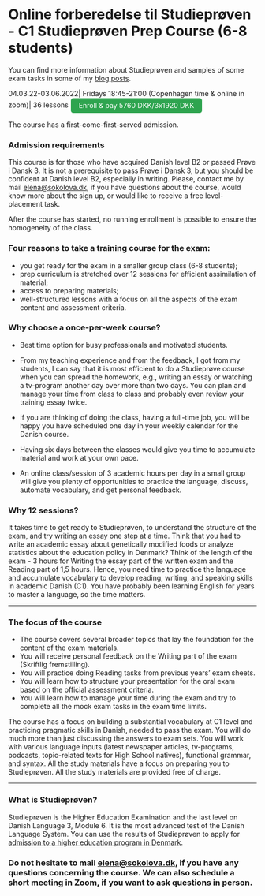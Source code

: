 # Online forberedelse til Studieprøven - C1 Studieprøven Prep Course (6-8 students)

You can find more information about Studieprøven and samples of some exam tasks in some of my [blog posts](https://sokolova.dk/grammar-and-vocabulary-tips-for-describing-data-in-the-essay-at-studieprøven).

04.03.22-03.06.2022| Fridays 18:45-21:00 (Copenhagen time & online in zoom)| 36 lessons <a class="btn" href="https://elenasokolova.podia.com/online-forberedelse-til-studieproven-danish-c1/buy"> Enroll & pay 5760 DKK/3x1920 DKK </a>

The course has a first-come-first-served admission. 

<style>
.btn {
  color: white;
  background-color: #2ea44f;
  border-color: rgba(27,31,35,.1);
  box-shadow: 0 0px 0 rgba(27,31,35,.1),inset 0 1px 0 hsla(0,0%,100%,.03);
  position: relative;
  display: inline-block;
  padding: 5px 16px;
  font-size: 14px
  font-weight: 500;
  line-height: 20px;
  white-space: nowrap;
  vertical-align: middle;
  cursor: pointer;
  border: 1px solid;
  border-radius: 6px;
  text-decoration: none;
}
</style>


### Admission requirements
This course is for those who have acquired Danish level B2 or passed Prøve i Dansk 3. 
It is not a prerequisite to pass Prøve i Dansk 3, but you should be confident at Danish level B2, especially in writing. Please, contact me by mail [elena@sokolova.dk](mailto:elena@sokolova.dk), if you have questions about the course, would know more about the sign up, or would like to receive a free level-placement task.    

After the course has started, no running enrollment is possible to ensure the homogeneity of the class. 

### Four reasons to take a training course for the exam:

* you get ready for the exam in a smaller group class (6-8 students);
* prep curriculum is stretched over 12 sessions for efficient assimilation of material;
* access to preparing materials;
* well-structured lessons with a focus on all the aspects of the exam content and assessment criteria. 


### Why choose a once-per-week course? 

* Best time option for busy professionals and motivated students. 

* From my teaching experience and from the feedback, I got from my students, I can say that it is most efficient to do a Studieprøve course when you can spread the homework, e.g., writing an essay or watching a tv-program another day over more than two days. You can plan and manage your time from class to class and probably even review your training essay twice. 

* If you are thinking of doing the class, having a full-time job, you will be happy you have scheduled one day in your weekly calendar for the Danish course. 

* Having six days between the classes would give you time to accumulate material and work at your own pace.

* An online class/session of 3 academic hours per day in a small group will give you plenty of opportunities to practice the language, discuss, automate vocabulary, and get personal feedback.  


### Why 12 sessions?

It takes time to get ready to Studieprøven, to understand the structure of the exam, and try writing an essay one step at a time. Think that you had to write an academic essay about genetically modified foods or analyze statistics about the education policy in Denmark? Think of the length of the exam - 3 hours for Writing the essay part of the written exam and the Reading part of 1,5 hours. Hence, you need time to practice the language and accumulate vocabulary to develop reading, writing, and speaking skills in academic Danish (C1). You have probably been learning English for years to master a language, so the time matters. 

--------------------------------------------

### The focus of the course
 
* The course covers several broader topics that lay the foundation for the content of the exam materials. 
* You will receive personal feedback on the Writing part of the exam (Skriftlig fremstilling).
* You will practice doing Reading tasks from previous years’ exam sheets. 
* You will learn how to structure your presentation for the oral exam based on the official assessment criteria. 
* You will learn how to manage your time during the exam and try to complete all the mock exam tasks in the exam time limits.  

The course has a focus on building a substantial vocabulary at C1 level and practicing pragmatic skills in Danish, needed to pass the exam. You will do much more than just discussing the answers to exam sets. You will work with various language inputs (latest newspaper articles, tv-programs, podcasts, topic-related texts for High School natives), functional grammar, and syntax. All the study materials have a focus on preparing you to Studieprøven. All the study materials are provided free of charge.

-----------------------------------------

### What is Studieprøven? 

Studieprøven is the Higher Education Examination and the last level on Danish Language 3, Module 6. It is the most advanced test of the Danish Language System. You can use the results of Studieprøven to apply for [admission to a higher education program in Denmark](https://www.ug.dk/videregaaendeuddannelse/altomoptagelse/dansk-som-optagelseskrav-paa-de-videregaaende-uddannelser). 

### Do not hesitate to mail [elena@sokolova.dk](mailto:elena@sokolova.dk), if you have any questions concerning the course. We can also schedule a short meeting in Zoom, if you want to ask questions in person. 


